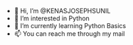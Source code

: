 - 👋 Hi, I’m @KENASJOSEPHSUNIL
- 👀 I’m interested in Python
- 🌱 I’m currently learning Python Basics
- 📫 You can reach me through my mail

<!---
KENASJOSEPHSUNIL/KENASJOSEPHSUNIL is a ✨ special ✨ repository because its `README.md` (this file) appears on your GitHub profile.
You can click the Preview link to take a look at your changes.
--->

